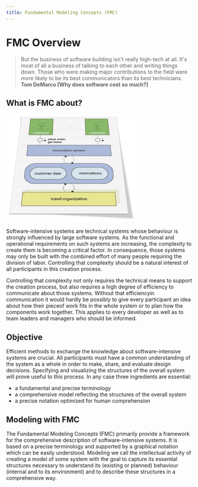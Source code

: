 ```yaml
---
title: Fundamental Modeling Concepts (FMC)
---
```

# FMC Overview

> But the business of software building isn't really high-tech at all. It's most of all a business of talking to each other and writing things down. Those who were making major contributions to the field were more likely to be its best communicators than its best technicians.
> **Tom DeMarco [Why does software cost so much?]**

## What is FMC about?
![FMC Diagram](assets/img/home/picture.jpg)

Software-intensive systems are technical systems whose behaviour is strongly influenced by large software systems. As the functional and operational requirements on such systems are increasing, the complexity to create them is becoming a critical factor. In consequence, those systems may only be built with the combined effort of many people requiring the division of labor. Controlling that complexity should be a natural interest of all participants in this creation process.

Controlling that complexity not only requires the technical means to support the creation process, but also requires a high degree of efficiency to communicate about those systems. Without that efficiencyin communication it would hardly be possibly to give every participant an idea about how their pieceof work fits in the whole system or to plan how the components work together. This applies to every developer as well as to team leaders and managers who should be informed.

## Objective

Efficient methods to exchange the knowledge about software-intensive systems are crucial. All participants must have a common understanding of the system as a whole in order to make, share, and evaluate design decisions. Specifying and visualizing the structures of the overall system will prove useful to this process.
In any case three ingredients are essential:

* a fundamental and precise terminology
* a comprehensive model reflecting the structures of the overall system
* a precise notation optimized for human comprehension

## Modeling with FMC

The Fundamental Modeling Concepts (FMC) primarily provide a framework for the comprehensive description of
software-intensive systems. It is based on a precise terminology and supported by a graphical notation
which can be easily understood. Modeling we call the intellectual activity of creating a model of some
system with the goal to capture its essential structures necessary to understand its (existing or planned)
behaviour (internal and to its environment) and to describe these structures in a comprehensive way.
